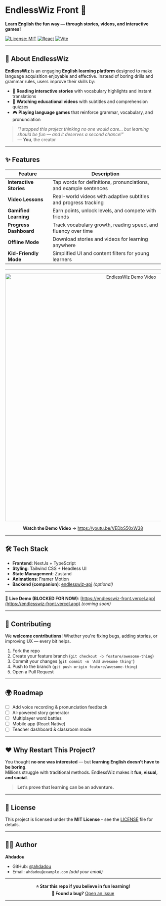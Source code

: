  # EndlessWiz Front 🌟

 **Learn English the fun way — through stories, videos, and interactive games!**
 
 [![License: MIT](https://img.shields.io/badge/License-MIT-yellow.svg)](https://opensource.org/licenses/MIT)
 [![React](https://img.shields.io/badge/React-18.2.0-blue?logo=react)](https://reactjs.org/)
 [![Vite](https://img.shields.io/badge/Vite-5.0+-purple?logo=vite)](https://vitejs.dev/)
 
 ---
 
 ## 🚀 About EndlessWiz
 
 **EndlessWiz** is an engaging **English learning platform** designed to make language acquisition enjoyable and effective. Instead of boring drills and grammar rules, users improve their skills by:
 
 - 📖 **Reading interactive stories** with vocabulary highlights and instant translations  
 - 🎥 **Watching educational videos** with subtitles and comprehension quizzes  
 - 🎮 **Playing language games** that reinforce grammar, vocabulary, and pronunciation  
 
 > *“I stopped this project thinking no one would care… but learning should be fun — and it deserves a second chance!”*  
 > — **You**, the creator
 
 ---
 
 ## ✨ Features
 
 | Feature | Description |
 |--------|-------------|
 | **Interactive Stories** | Tap words for definitions, pronunciations, and example sentences |
 | **Video Lessons** | Real-world videos with adaptive subtitles and progress tracking |
 | **Gamified Learning** | Earn points, unlock levels, and compete with friends |
 | **Progress Dashboard** | Track vocabulary growth, reading speed, and fluency over time |
 | **Offline Mode** | Download stories and videos for learning anywhere |
 | **Kid-Friendly Mode** | Simplified UI and content filters for young learners |
 
 ---
 
 <div align="center">
   <a href="https://youtu.be/VEDbS50xW38">
     <img src="https://img.youtube.com/vi/VEDbS50xW38/maxresdefault.jpg" width="800" alt="EndlessWiz Demo Video" />
   </a>
   <br />
   <p><strong>Watch the Demo Video</strong> → <a href="https://youtu.be/VEDbS50xW38">https://youtu.be/VEDbS50xW38</a></p>
 </div>
 
 ---
 
 ## 🛠️ Tech Stack
 
 - **Frontend**: NextJs + TypeScript
 - **Styling**: Tailwind CSS + Headless UI
 - **State Management**: Zustand
 - **Animations**: Framer Motion
 - **Backend (companion)**: [endlesswiz-api](https://github.com/ahdadou/endlesswiz-api) *(optional)*
 
 ---
 
 🔗 **Live Demo (BLOCKED FOR NOW)**: [https://endlesswiz-front.vercel.app](https://endlesswiz-front.vercel.app) *(coming soon)*
 
 ---
 
 ## 🤝 Contributing
 
 We **welcome contributions**! Whether you're fixing bugs, adding stories, or improving UX — every bit helps.
 
 1. Fork the repo
 2. Create your feature branch (`git checkout -b feature/awesome-thing`)
 3. Commit your changes (`git commit -m 'Add awesome thing'`)
 4. Push to the branch (`git push origin feature/awesome-thing`)
 5. Open a Pull Request
 
 ---
 
 ## 🌍 Roadmap
 
 - [ ] Add voice recording & pronunciation feedback
 - [ ] AI-powered story generator
 - [ ] Multiplayer word battles
 - [ ] Mobile app (React Native)
 - [ ] Teacher dashboard & classroom mode
 
 ---
 
 ## ❤️ Why Restart This Project?
 
 You thought **no one was interested** — but **learning English doesn’t have to be boring**.  
 Millions struggle with traditional methods. EndlessWiz makes it **fun, visual, and social**.
 
 > **Let’s prove that learning can be an adventure.**
 
 ---
 
 ## 📝 License
 
 This project is licensed under the **MIT License** - see the [LICENSE](LICENSE) file for details.
 
 ---
 
 ## 👨‍💻 Author
 
 **Ahdadou**  
 - GitHub: [@ahdadou](https://github.com/ahdadou)  
 - Email: `ahdadou@example.com` *(add your email)*
 
 ---
 
 <div align="center">
 
 **⭐ Star this repo if you believe in fun learning!**  
 **🐛 Found a bug?** [Open an issue](https://github.com/ahdadou/endlesswiz-front/issues)
 
 </div>
 
 ---
